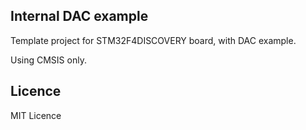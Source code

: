 ## Internal DAC example
Template project for STM32F4DISCOVERY board, with DAC example.


Using CMSIS only.

## Licence
MIT Licence

